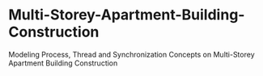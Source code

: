 # Multi-Storey-Apartment-Building-Construction
Modeling Process, Thread and Synchronization Concepts on Multi-Storey Apartment Building Construction
